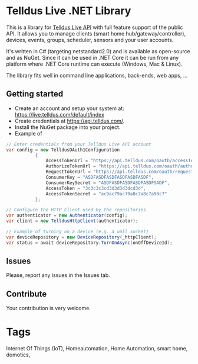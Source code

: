 # Telldus Live .NET Library

This is a library for [Telldus Live API](https://api.telldus.com) with full feature support of the public API.
It allows you to manage clients (smart home hub/gateway/controller), devices, events, groups, scheduler, sensors and your user accounts.

It's written in C# (targeting netstandard2.0) and is available as open-source and as NuGet. Since it can be used
in .NET Core it can be run from any platform where .NET Core runtime can execute (Windows, Mac & Linux).

The library fits well in command line applications, back-ends, web apps, ...

## Getting started

- Create an account and setup your system at: https://live.telldus.com/default/index
- Create credentials at https://api.telldus.com/.
- Install the NuGet package into your project.
- Example of
 ```c#
 // Enter credentials from your Telldus Live API account
 var config = new TelldusOAuth1Configuration
            {
                AccessTokenUrl = "https://api.telldus.com/oauth/accessToken",
                AuthorizeTokenUrl = "https://api.telldus.com/oauth/authorize",
                RequestTokenUrl = "https://api.telldus.com/oauth/requestToken",
                ConsumerKey = "ASDFASDFASDFASDFASDFASDF",
                ConsumerKeySecret = "ASDFASDFASDFASDFASDFSADF",
                AccessToken = "3c3c3c3cd3d3d3d3dcd3d",
                AccessTokenSecret = "ac9ac79ac79a8c7a8c7a98c7"
            };

// Configure the HTTP Client used by the repositories
var authenticator = new Authenticator(config);
var client = new TelldusHttpClient(authenticator);

// Example of turning on a device (e.g. a wall socket)
var deviceRepository = new DeviceRepository(_httpClient);
var status = await deviceRepository.TurnOnAsync(onOffDeviceId);
```

## Issues

Please, report any issues in the Issues tab.

## Contribute

Your contribution is very welcome.

# Tags

Internet Of Things (IoT), Homeautomation, Home Automation, smart home, domotics,